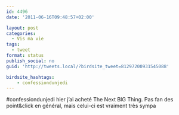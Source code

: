 ```yaml
---
id: 4496
date: '2011-06-16T09:48:57+02:00'

layout: post
categories:
  - Vis ma vie
tags:
  - tweet
format: status
publish_social: no
guid: 'http://tweets.local/?birdsite_tweet=81297200931545088'

birdsite_hashtags:
    - confessiondunjedi
---
```


\#confessiondunjedi hier j’ai acheté The Next BIG Thing. Pas fan des point&amp;click en général, mais celui-ci est vraiment très sympa